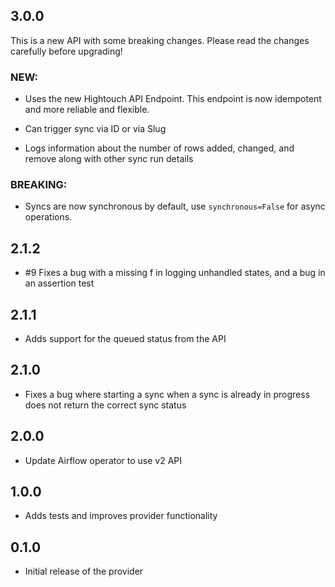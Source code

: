 ## 3.0.0

This is a new API with some breaking changes. Please read the changes carefully
before upgrading!

### NEW:

* Uses the new Hightouch API Endpoint. This endpoint is now idempotent and more
reliable and flexible.

* Can trigger sync via ID or via Slug

* Logs information about the number of rows added, changed, and remove along
with other sync run details

### BREAKING:

* Syncs are now synchronous by default, use `synchronous=False` for async
operations.

## 2.1.2

* #9 Fixes a bug with a missing f in logging unhandled states, and a bug
in an assertion test

## 2.1.1

* Adds support for the queued status from the API

## 2.1.0

* Fixes a bug where starting a sync when a sync is already in progress does not
return the correct sync status

## 2.0.0

* Update Airflow operator to use v2 API

## 1.0.0

* Adds tests and improves provider functionality


## 0.1.0

* Initial release of the provider
